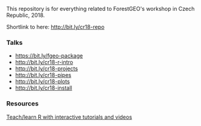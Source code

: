 This repository is for everything related to ForestGEO's workshop in Czech Republic, 2018.

Shortlink to here: http://bit.ly/cr18-repo

### Talks

* https://bit.ly/fgeo-package
* http://bit.ly/cr18-r-intro
* http://bit.ly/cr18-projects
* http://bit.ly/cr18-pipes
* http://bit.ly/cr18-plots
* http://bit.ly/cr18-install

### Resources

[Teach/learn R with interactive tutorials and videos](https://github.com/forestgeo/learn/issues/113)
